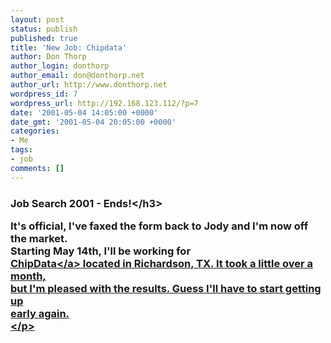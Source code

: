 ```yaml
---
layout: post
status: publish
published: true
title: 'New Job: Chipdata'
author: Don Thorp
author_login: donthorp
author_email: don@donthorp.net
author_url: http://www.donthorp.net
wordpress_id: 7
wordpress_url: http://192.168.123.112/?p=7
date: '2001-05-04 14:05:00 +0000'
date_gmt: '2001-05-04 20:05:00 +0000'
categories:
- Me
tags:
- job
comments: []
---
```

<h3>Job Search 2001 - Ends!<&#47;h3></p>
<p>
					It's official, I've faxed the form back to Jody and I'm now off the market.<br />
					Starting May 14th, I'll be working for <a href="http:&#47;&#47;www.chipdata.com"><br />
					ChipData<&#47;a> located in Richardson, TX. It took a little over a month,<br />
					but I'm pleased with the results. Guess I'll have to start getting up<br />
					early again.<br />
				<&#47;p></p>
